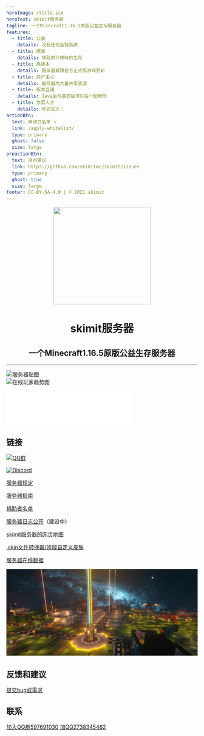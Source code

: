 ```yaml
---
heroImage: /title.ico
heroText: skimit服务器
tagline: 一个Minecraft1.16.5原版公益生存服务器
features:
  - title: 公益
    details: 没有任何金钱系统
  - title: 原版
    details: 体验原汁原味的生存
  - title: 高版本
    details: 服务器紧跟官方正式版游戏更新
  - title: 共产主义
    details: 服务器内大量共享资源
  - title: 版本互通
    details: Java版与基岩版可以在一起畅玩
  - title: 急需人才
    details: 欢迎加入！
actionBtn:
  text: 申请白名单 →
  link: /apply-whitelist/
  type: primary
  ghost: false
  size: large
preactionBtn:
  text: 提点建议
  link: https://github.com/skimitmc/skimit/issues
  type: primary
  ghost: true
  size: large
footer: CC-BY-SA-4.0 | © 2021 skimit
---
```

<div align="center"><img src="title.ico" width=256 height=256/></div>

# <div align="center">skimit服务器</div>
## <div align="center">一个Minecraft1.16.5原版公益生存服务器</div>
----

<!--当前在线玩家：<span data-playercounter-ip="play.skimit.cn" data-playercounter-format="{online}/{max}">获取中……</span>-->  
![服务器贴图](https://tietu.iroselle.com/share/tietu/sid/207/main.png)  
![在线玩家趋势图](https://tietu.iroselle.com/share/tietu/data/2602/player.png)  
<iframe frameborder="no" border="0" marginwidth="0" marginheight="0" width=330 height=86 src="//music.163.com/outchain/player?type=2&id=4010198&auto=0&height=66"></iframe>


## 链接

[![QQ群](https://img.shields.io/badge/QQ%20Group-597691030-12B7F5?logo=tencent-qq)](https://jq.qq.com/?_wv=1027&k=5GAlEKg)

[![Discord](https://img.shields.io/badge/Discord-Xf3Q3K4CYw-7289DA?logo=discord)](https://discord.gg/Xf3Q3K4CYw)  

[服务器规定](./rules/)  
  
[服务器指南](./guide/)  
  
[捐助者名单](./donators/)  
  
[服务器日志公开](./logs/)（建设中）
  
[skimit服务器的网页地图](/map/)
  
[.skin文件转换器/盗版自定义皮肤](https://skin.skimit.cn)  
  
[服务器在线数据](https://mc.iroselle.com/server/207/data)  
  
![展示图，挂了请告知](/banner.jpg)  
## 反馈和建议
[提交bug或需求](https://github.com/skimitmc/skimit.cn/issues)  
## 联系
[加入QQ群597691030](https://jq.qq.com/?_wv=1027&k=5GAlEKg)
[加QQ2738345462](http://wpa.qq.com/msgrd?v=3&uin=2738345462&site=qq&menu=yes)